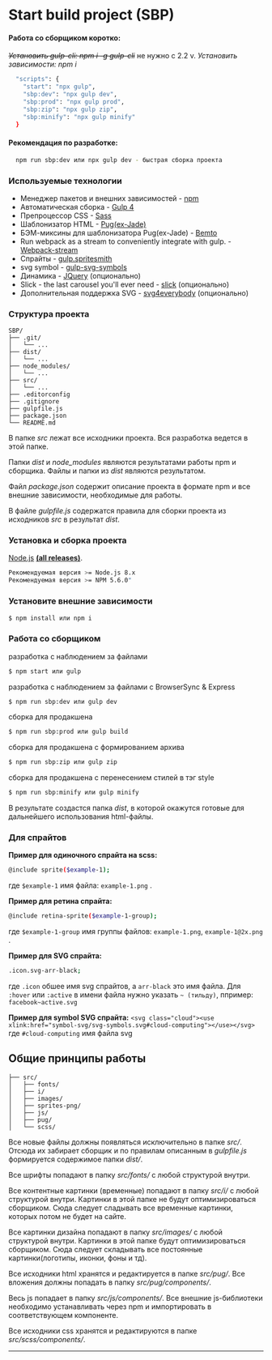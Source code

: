 # Start build project (SBP)
#### Работа со сборщиком коротко:
~~*Установить gulp-cli: npm i -g gulp-cli*~~  не нужно с 2.2 v.
*Установить зависимости: npm i*

```sh
  "scripts": {
    "start": "npx gulp",
    "sbp:dev": "npx gulp dev",
    "sbp:prod": "npx gulp prod",
    "sbp:zip": "npx gulp zip",
    "sbp:minify": "npx gulp minify"
  }
```
#### Рекомендация по разработке:
```sh
  npm run sbp:dev или npx gulp dev - быстрая сборка проекта
```
### Используемые технологии

* Менеджер пакетов и внешних зависимостей - [npm](https://www.npmjs.com)
* Автоматическая сборка - [Gulp 4](http://gulpjs.com)
* Препроцессор CSS - [Sass](http://sass-lang.com)
* Шаблонизатор HTML - [Pug(ex-Jade)](https://pugjs.org/)
* БЭМ-миксины для шаблонизатора Pug(ex-Jade) - [Bemto](https://github.com/kizu/bemto)
* Run webpack as a stream to conveniently integrate with gulp. - [Webpack-stream](https://github.com/shama/webpack-stream)
* Спрайты - [gulp.spritesmith](https://github.com/twolfson/gulp.spritesmith)
* svg symbol - [gulp-svg-symbols](https://github.com/Hiswe/gulp-svg-symbols)
* Динамика - [JQuery](http://jquery.com) (опционально)
* Slick - the last carousel you'll ever need - [slick](https://github.com/kenwheeler/slick) (опционально)
* Дополнительная поддержка SVG - [svg4everybody](https://github.com/jonathantneal/svg4everybody)  (опционально)


### Структура проекта

```
SBP/
├── .git/
│   └── ...
├── dist/
│   └── ...
├── node_modules/
│   └── ...
├── src/
│   └── ...
├── .editorconfig
├── .gitignore
├── gulpfile.js
├── package.json
└── README.md
```

В папке *src* лежат все исходники проекта. Вся разработка ведется в этой папке.

Папки *dist* и *node_modules* являются результатами работы npm и сборщика. Файлы и папки из *dist* являются результатом.

Файл *package.json* содержит описание проекта в формате npm и все внешние зависимости, необходимые для работы.

В файле *gulpfile.js* содержатся правила для сборки проекта из исходников *src* в результат *dist*.


### Установка и сборка проекта

[Node.js](https://nodejs.org) **[(all releases)](https://nodejs.org/en/download/releases/)**.
```sh 
Рекомендуемая версия >= Node.js 8.x
Рекомендуемая версия >= NPM 5.6.0"
```

### Установите внешние зависимости
```sh
$ npm install или npm i
```
### Работа со сборщиком
разработка с наблюдением за файлами
```sh
$ npm start или gulp
```
разработка с наблюдением за файлами с BrowserSync & Express
```sh
$ npm run sbp:dev или gulp dev
```
сборка для продакшена
```sh
$ npm run sbp:prod или gulp build
```
сборка для продакшена с формированием архива
```sh
$ npm run sbp:zip или gulp zip
```
сборка для продакшена с перенесением стилей в тэг style
```sh
$ npm run sbp:minify или gulp minify
```

В результате создастся папка *dist*, в которой окажутся готовые для дальнейшего использования html-файлы.


### Для спрайтов
**Пример для одиночного спрайта на scss:**
```sh
@include sprite($example-1);
```
где ```$example-1``` имя файла: ```example-1.png``` .

**Пример для ретина спрайта:**
```sh
@include retina-sprite($example-1-group);
```
где ```$example-1-group``` имя группы файлов: ```example-1.png```, ```example-1@2x.png``` .

**Пример для SVG спрайта:**
```sh
.icon.svg-arr-black;
```
где ```.icon``` обшее имя svg спрайтов, а ```arr-black``` это имя файла. 
Для ```:hover``` или ```:active``` в имени файла нужно указать ```~ (тильду)```, ппример: ```facebook~active.svg```

**Пример для symbol SVG спрайта:**
```<svg class="cloud"><use xlink:href="symbol-svg/svg-symbols.svg#cloud-computing"></use></svg>``` где ```#cloud-computing``` имя файла svg

## Общие принципы работы

```
├── src/
│   ├── fonts/
│   ├── i/
│   ├── images/
│   ├── sprites-png/
│   ├── js/
│   ├── pug/
│   └── scss/
```

Все новые файлы должны появляться исключительно в папке *src/*. Отсюда их забирает сборщик и по правилам описанным в *gulpfile.js* формируется содержимое папки *dist/*.

Все шрифты попадают в папку *src/fonts/* с любой структурой внутри.

Все контентные картинки (временные) попадают в папку *src/i/* с любой структурой внутри. Картинки в этой папке не будут оптимизироваться сборщиком. Сюда следует сладывать все временные картинки, которых потом не будет на сайте.

Все картинки дизайна попадают в папку *src/images/* с любой структурой внутри. Картинки в этой папке будут оптимизироваться сборщиком. Сюда следует складывать все постоянные картинки(логотипы, иконки, фоны и тд).

Все исходники html хранятся и редактируется в папке *src/pug/*. Все вложения должны попадать в папку *src/pug/components/*.

Весь js попадает в папку *src/js/components/*. Все внешние js-библиотеки необходимо устанавливать через npm и импортировать в соответствующем компоненте.

Все исходники css хранятся и редактируются в папке *src/scss/components/*.

* * *
